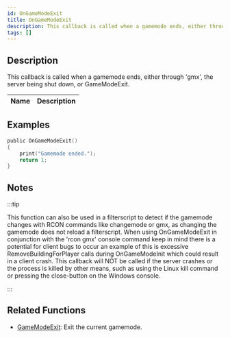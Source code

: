 ```yaml
---
id: OnGameModeExit
title: OnGameModeExit
description: This callback is called when a gamemode ends, either through 'gmx', the server being shut down, or GameModeExit.
tags: []
---
```


## Description

This callback is called when a gamemode ends, either through 'gmx', the server being shut down, or GameModeExit.

| Name | Description |
| ---- | ----------- |


## Examples

```c
public OnGameModeExit()
{
    print("Gamemode ended.");
    return 1;
}
```

## Notes

:::tip

This function can also be used in a filterscript to detect if the gamemode changes with RCON commands like changemode or gmx, as changing the gamemode does not reload a filterscript.
When using OnGameModeExit in conjunction with the 'rcon gmx' console command keep in mind there is a potential for client bugs to occur an example of this is excessive RemoveBuildingForPlayer calls during OnGameModeInit which could result in a client crash.
This callback will NOT be called if the server crashes or the process is killed by other means, such as using the Linux kill command or pressing the close-button on the Windows console.

:::

## Related Functions

- [GameModeExit](../functions/GameModeExit.md): Exit the current gamemode.
